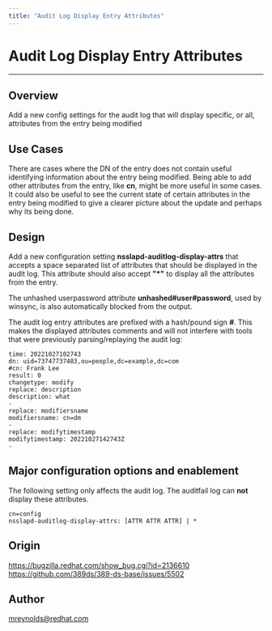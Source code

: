 ```yaml
---
title: "Audit Log Display Entry Attributes"
---
```


# Audit Log Display Entry Attributes
----------------

Overview
--------

Add a new config settings for the audit log that will display specific, or all, attributes from the entry being modified

Use Cases
---------

There are cases where the DN of the entry does not contain useful identifying information about the entry being modified.  Being able to add other attributes from the entry, like **cn**, might be more useful in some cases.  It could also be useful to see the current state of certain attributes in the entry being modified to give a clearer picture about the update and perhaps why its being done.

Design
------

Add a new configuration setting **nsslapd-auditlog-display-attrs** that accepts a space separated list of attributes that should be displayed in the audit log.  This attribute should also accept **"*"** to display all the attributes from the entry.

The unhashed userpassword attribute **unhashed#user#password**, used by winsync, is also automatically blocked from the output.

The audit log entry attributes are prefixed with a hash/pound sign **#**.  This makes the displayed attributes comments and will not interfere with tools that were previously parsing/replaying the audit log:

```
time: 20221027102743
dn: uid=73747737483,ou=people,dc=example,dc=com
#cn: Frank Lee
result: 0
changetype: modify
replace: description
description: what
-
replace: modifiersname
modifiersname: cn=dm
-
replace: modifytimestamp
modifytimestamp: 20221027142743Z
-
```


Major configuration options and enablement
------------------------------------------

The following setting only affects the audit log.  The auditfail log can **not** display these attributes.

    cn=config
    nsslapd-auditlog-display-attrs: [ATTR ATTR ATTR] | *



Origin
-------------

<https://bugzilla.redhat.com/show_bug.cgi?id=2136610>
<https://github.com/389ds/389-ds-base/issues/5502>

Author
------

<mreynolds@redhat.com>

